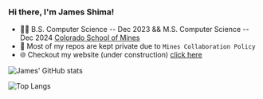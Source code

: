 ### Hi there, I'm James Shima!

- 👨‍🎓 B.S. Computer Science -- Dec 2023 && M.S. Computer Science -- Dec 2024 <a href="https://mines.edu">Colorado School of Mines</a>
- 🔐 Most of my repos are kept private due to `Mines Collaboration Policy`
- 🌐 Checkout my website (under construction) <a href="https://jamesshima.com">click here</a>

![James' GitHub stats](https://github-readme-stats.vercel.app/api?username=jmshima01&theme=dark&include_all_commits=false)

![Top Langs](https://github-readme-stats.vercel.app/api/top-langs/?username=jmshima01&hide=css,Assembly,Jupyter+Notebook,Scilab&theme=dark)


